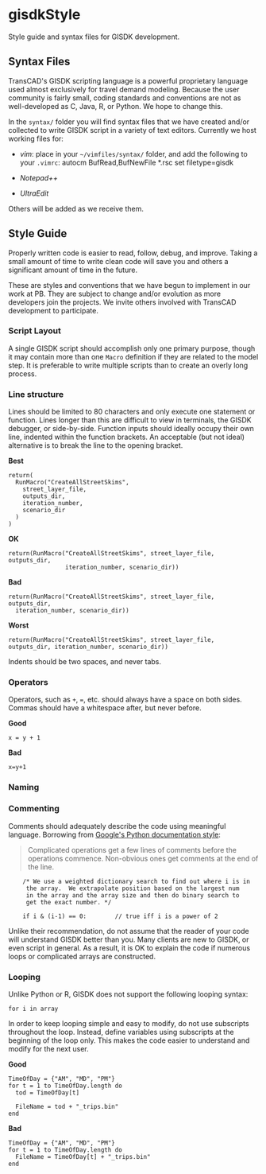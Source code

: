 gisdkStyle
==========

Style guide and syntax files for GISDK development.

## Syntax Files

TransCAD's GISDK scripting language is a powerful proprietary language used almost exclusively for travel demand modeling. Because the user community is fairly small, coding standards and conventions are not as well-developed as C, Java, R, or Python. We hope to change this.

In the `syntax/` folder you will find syntax files that we have created and/or collected to write GISDK script in a variety of text editors. Currently we host working files for:

  - *vim*: place in your `~/vimfiles/syntax/` folder, and add the following to your `.vimrc`:
    autocm BufRead,BufNewFile *.rsc set filetype=gisdk

  - *Notepad++*
  - *UltraEdit*

Others will be added as we receive them.

## Style Guide

Properly written code is easier to read, follow, debug, and improve. Taking a small amount of time to write clean code will save you and others a significant amount of time in the future.

These are styles and conventions that we have begun to implement in our work at PB. They are subject to change and/or evolution as more developers join the projects. We invite others involved with TransCAD development to participate.



### Script Layout

A single GISDK script should accomplish only one primary purpose, though it may contain more than one `Macro` definition if they are related to the model step. It is preferable to write multiple scripts than to create an overly long process.

### Line structure

Lines should be limited to 80 characters and only execute one statement or function. Lines longer than this are difficult to view in terminals, the GISDK debugger, or side-by-side. Function inputs should ideally occupy their own line, indented within the function brackets. An acceptable (but not ideal) alternative is to break the line to the opening bracket.

**Best**

    return(
      RunMacro("CreateAllStreetSkims",
        street_layer_file,
        outputs_dir,
        iteration_number,
        scenario_dir
      )
    )

**OK**

    return(RunMacro("CreateAllStreetSkims", street_layer_file, outputs_dir,
                    iteration_number, scenario_dir))

**Bad**

    return(RunMacro("CreateAllStreetSkims", street_layer_file, outputs_dir,
      iteration_number, scenario_dir))

**Worst**

    return(RunMacro("CreateAllStreetSkims", street_layer_file, outputs_dir, iteration_number, scenario_dir))

Indents should be two spaces, and never tabs.


### Operators
Operators, such as `+`, `=`, etc. should always have a space on both sides. Commas should have a whitespace after, but never before.

**Good**

    x = y + 1

**Bad**

    x=y+1

### Naming


### Commenting

Comments should adequately describe the code using meaningful language.
Borrowing from [Google's Python documentation style](https://google-styleguide.googlecode.com/svn/trunk/pyguide.html#Comments):

>Complicated operations get a few lines of comments before the operations commence. Non-obvious ones get comments at the end of the line.

```
    /* We use a weighted dictionary search to find out where i is in
     the array.  We extrapolate position based on the largest num
     in the array and the array size and then do binary search to
     get the exact number. */

    if i & (i-1) == 0:        // true iff i is a power of 2
```
Unlike their recommendation, do not assume that the reader of your code will understand GISDK better than you.  Many clients are new to GISDK, or even script in general.  As a result, it is OK to explain the code if numerous loops or complicated arrays are constructed.

### Looping

Unlike Python or R, GISDK does not support the following looping syntax:

    for i in array

In order to keep looping simple and easy to modify, do not use subscripts throughout the loop.  Instead, define variables using subscripts at the beginning of the loop only.  This makes the code easier to understand and modify for the next user.

**Good**
```
TimeOfDay = {"AM", "MD", "PM"}
for t = 1 to TimeOfDay.length do
  tod = TimeOfDay[t]

  FileName = tod + "_trips.bin"
end
```
**Bad**
```
TimeOfDay = {"AM", "MD", "PM"}
for t = 1 to TimeOfDay.length do
  FileName = TimeOfDay[t] + "_trips.bin"
end
```
